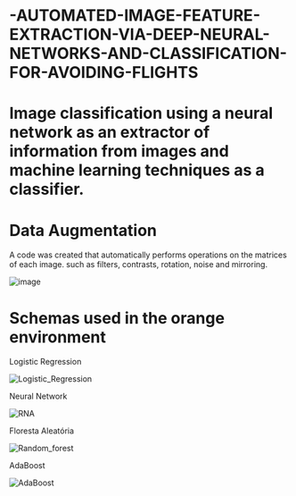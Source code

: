 # -AUTOMATED-IMAGE-FEATURE-EXTRACTION-VIA-DEEP-NEURAL-NETWORKS-AND-CLASSIFICATION-FOR-AVOIDING-FLIGHTS

# Image classification using a neural network as an extractor of information from images and machine learning techniques as a classifier.

# Data Augmentation

A code was created that automatically performs operations on the matrices of each image. such as filters, contrasts, rotation, noise and mirroring.

![image](https://user-images.githubusercontent.com/46453745/162775246-0032c62d-0296-4023-977b-97c5123c7aa4.png)


# Schemas used in the orange environment

Logistic Regression

![Logistic_Regression](https://user-images.githubusercontent.com/46453745/162771070-a213871d-bc40-4a52-9204-5f0b25642120.png)

Neural Network 

![RNA](https://user-images.githubusercontent.com/46453745/162771104-c5f4f891-cc65-4ac9-9626-2ccfd6ac1c44.png)


Floresta Aleatória

![Random_forest](https://user-images.githubusercontent.com/46453745/162771128-fb978fa6-376e-47ce-9a3f-dbf86679059d.png)

AdaBoost

![AdaBoost](https://user-images.githubusercontent.com/46453745/162771145-6e940ee6-7434-48fd-9b4e-9cc8ef0afa3d.png)
